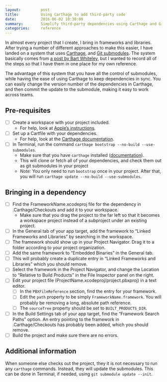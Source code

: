 ```yaml
---
layout:         post
title:          Using Carthage to add third-party code
date:           2016-06-02 10:30:00
summary:        Simplify third-party dependencies using Carthage and Git submodules
categories:     reference
---
```


In almost every project that I create, I bring in frameworks and libraries. After trying a number of different approaches to make this easier, I have landed on a system that uses [Carthage](https://github.com/Carthage/Carthage), and [Git submodules](https://git-scm.com/book/en/v2/Git-Tools-Submodules). The system basically comes from [a post by Bart Whiteley](https://gist.github.com/bwhiteley/aa571da100bca3a65c1f), but I wanted to record all of the steps so that I have them in one place for my own reference.

The advantage of this system that you have all the control of submodules, while having the ease of using Carthage to keep dependencies in sync. You can easily change the version number of the dependencies in Carthage, and then commit the update to the submodule, making it easy to work across teams.

## Pre-requisites
- [ ] Create a workspace with your project included.
	- For help, look at [Apple’s instructions](https://developer.apple.com/library/ios/recipes/xcode_help-structure_navigator/articles/Creating_a_Workspace.html).
- [ ] Set up a Cartfile with your dependencies.
	- For help, look at the [Carthage documentation](https://github.com/Carthage/Carthage/blob/master/Documentation/Artifacts.md#cartfile).
- [ ] In Terminal, run the command `carthage bootstrap --no-build --use-submodules`.
	- Make sure that you have `carthage` installed ([documentation](https://github.com/Carthage/Carthage#installing-carthage)).
	- This will clone or fetch all of your dependencies, and check them out as git submodules in your project
	- *Note:* You only need to run `bootstrap` once in your project. After that, you will run `carthage update --no-build --use-submodules`.

## Bringing in a dependency
- [ ] Find the FrameworkName.xcodeproj file for the dependency in .Carthage/Checkouts and add it to your workspace.
	- Make sure that you drag the project to the far left so that it becomes a workspace project instead of a subproject under an existing project.
- [ ] In the General tab of your app target, add the framework to “Linked Frameworks and Libraries” by searching in the workspace.
- [ ] The framework should show up in your Project Navigator. Drag it to a folder according to your project organization.
- [ ] Add the same framework to “Embedded Binaries” in the General tab.
- [ ] This will probably create a duplicate entry in “Linked Frameworks and Libraries” which you should remove.
- [ ] Select the framework in the Project Navigator, and change the Location to “Relative to Build Products” in the File Inspector panel on the right.
- [ ] Edit your project file (ProjectName.xcodeproj/project.pbxproj) in a text editor.
	- [ ] In the `PBXFileReference` section, find the entry for your framework.
	- [ ] Edit the `path` property to be simply `FrameworkName.framework`. You will probably be removing a long, absolute path reference.
	- [ ] The `sourceTree` property should be set to `BUILT_PRODUCTS_DIR`.
- [ ] In the Build Settings tab of your app target, find the “Framework Search Paths” option. An entry pointing to the framework in .Carthage/Checkouts has probably been added, which you should remove.
- [ ] Build the project and make sure there are no errors.

## Additional information
When someone else checks out the project, they it is not necessary to run any `carthage` commands. Instead, they will update the submodules. This can be done in Terminal, if needed, using `git submodule update --init`.

